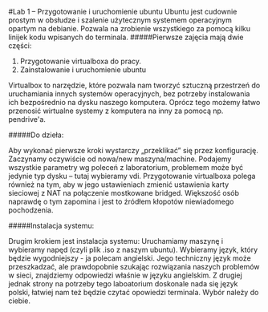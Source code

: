 #Lab 1 – Przygotowanie i uruchomienie ubuntu
Ubuntu jest cudownie prostym w obsłudze i szalenie użytecznym systemem operacyjnym opartym na debianie. Pozwala na zrobienie wszystkiego za pomocą kilku linijek kodu wpisanych do terminala.
#####Pierwsze zajęcia mają dwie części:

1. Przygotowanie virtualboxa do pracy.
2. Zainstalowanie i uruchomienie ubuntu

Virtualbox to narzędzie, które pozwala nam tworzyć sztuczną przestrzeń do uruchamiania innych systemów operacyjnych, bez potrzeby instalowania ich bezpośrednio na dysku naszego komputera.
Oprócz tego możemy łatwo przenosić wirtualne systemy z komputera na inny za pomocą np. pendrive'a.

#####Do dzieła:

Aby wykonać pierwsze kroki wystarczy „przeklikać” się przez konfigurację.
Zaczynamy oczywiście od nowa/new maszyna/machine.
Podajemy wszystkie parametry wg poleceń z laboratorium, problemem może być jedynie typ dysku – tutaj wybieramy vdi.
Przygotowanie virtualboxa polega również na tym, aby w jego ustawieniach zmienić ustawienia karty sieciowej z NAT na połączenie mostkowane bridged. 
Większość osób naprawdę o tym zapomina i jest to źródłem kłopotów niewiadomego pochodzenia.

#####Instalacja systemu:

Drugim krokiem jest instalacja systemu:
Uruchamiamy maszynę i wybieramy napęd (czyli plik .iso z naszym ubuntu).
Wybieramy język, który będzie wygodniejszy - ja polecam angielski. Jego techniczny język może przeszkadzać, ale prawdopobnie szukając rozwiązania naszych problemów w sieci, znajdziemy odpowiedzi właśnie w języku angielskim. Z drugiej jednak strony na potrzeby tego laboatorium doskonale nada się język polski, łatwiej nam też będzie czytać opowiedzi terminala. Wybór należy do ciebie.
